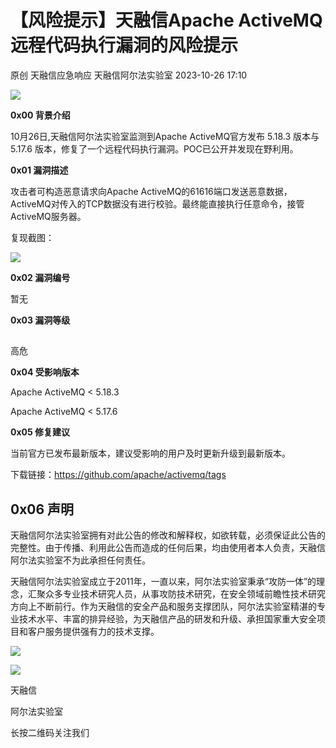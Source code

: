#  【风险提示】天融信Apache ActiveMQ 远程代码执行漏洞的风险提示   
原创 天融信应急响应  天融信阿尔法实验室   2023-10-26 17:10  
  
![](https://mmbiz.qpic.cn/sz_mmbiz_png/H6W1QCHf9dEUVE5zjonz9KVLuIKD1PH76micZInVWk3AtIcz1gibQUaGVMaibS47WuSic1dmN7MpfpicBKJJH9gTU6w/640?wx_fmt=png "")  
  
**0x00 背景介绍**  
  
10月26日,天融信阿尔法实验室监测到Apache ActiveMQ官方发布 5.18.3 版本与 5.17.6 版本，修复了一个远程代码执行漏洞。POC已公开并发现在野利用。  
  
  
**0x01 漏洞描述**  
  
  
攻击者可构造恶意请求向Apache
ActiveMQ的61616端口发送恶意数据，ActiveMQ对传入的TCP数据没有进行校验。最终能直接执行任意命令，接管ActiveMQ服务器。  
  
复现截图：  
  
![](https://mmbiz.qpic.cn/sz_mmbiz_png/H6W1QCHf9dEUVE5zjonz9KVLuIKD1PH7Q38tB0fN1OmUgkc0Jh64YE8GyzyzCUPbFmITlNZppapUiazqDU3Cz2g/640?wx_fmt=png "")  
  
**0x02 漏洞编号**  
  
暂无  
  
**0x03 漏洞等级**  
##   
  
高危  
  
**0x04 受影响版本**  
  
Apache ActiveMQ < 5.18.3  
  
Apache ActiveMQ < 5.17.6  
  
**0x05 修复建议**  
  
  
当前官方已发布最新版本，建议受影响的用户及时更新升级到最新版本。  
  
下载链接：https://github.com/apache/activemq/tags  
## 0x06 声明  
  
  
天融信阿尔法实验室拥有对此公告的修改和解释权，如欲转载，必须保证此公告的完整性。由于传播、利用此公告而造成的任何后果，均由使用者本人负责，天融信阿尔法实验室不为此承担任何责任。  
  
天融信阿尔法实验室成立于2011年，一直以来，阿尔法实验室秉承“攻防一体”的理念，汇聚众多专业技术研究人员，从事攻防技术研究，在安全领域前瞻性技术研究方向上不断前行。作为天融信的安全产品和服务支撑团队，阿尔法实验室精湛的专业技术水平、丰富的排异经验，为天融信产品的研发和升级、承担国家重大安全项目和客户服务提供强有力的技术支撑。  
  
![](https://mmbiz.qpic.cn/mmbiz_png/H6W1QCHf9dGfIEDOlNXXDTqOpRkEkicJakNxM37lzr8eRJRibEfxkwBibg9KpVh6nibXHoG4xC6KyGFtTd4TOe6GyA/640?wx_fmt=png "")  
  
![](https://mmbiz.qpic.cn/mmbiz_jpg/H6W1QCHf9dGfIEDOlNXXDTqOpRkEkicJawf8nKyKatopPJiaayibAUCvfTVFKfxVDInq2TiaUib6xhmhpLK4Zqscgyg/640?wx_fmt=jpeg "")  
  
天融信  
  
阿尔法实验室  
  
长按二维码关注我们  
  
  
